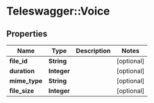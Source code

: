 # Teleswagger::Voice

## Properties
Name | Type | Description | Notes
------------ | ------------- | ------------- | -------------
**file_id** | **String** |  | [optional] 
**duration** | **Integer** |  | [optional] 
**mime_type** | **String** |  | [optional] 
**file_size** | **Integer** |  | [optional] 


